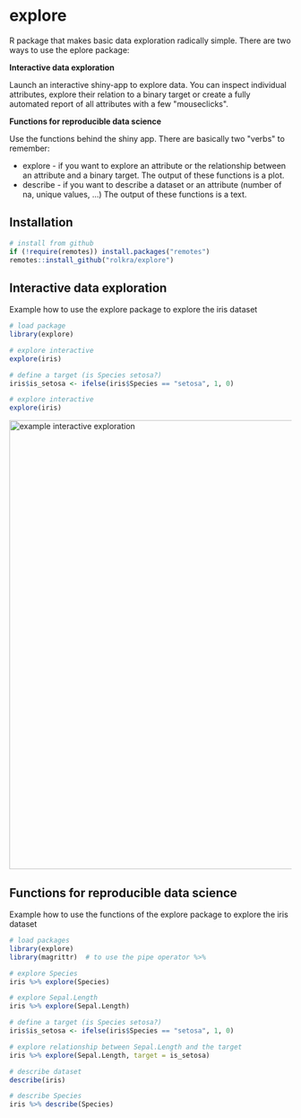 # explore

R package that makes basic data exploration radically simple. There are two ways to use the eplore package:

**Interactive data exploration**

Launch an interactive shiny-app to explore data. You can inspect individual attributes, explore their relation to a binary target or create a fully automated report of all attributes with a few "mouseclicks".

**Functions for reproducible data science**

Use the functions behind the shiny app. There are basically two "verbs" to remember:
* explore - if you want to explore an attribute or the relationship between an attribute and a binary target. The output of these functions is a plot.
* describe - if you want to describe a dataset or an attribute (number of na, unique values, ...) The output of these functions is a text.

## Installation

```r
# install from github
if (!require(remotes)) install.packages("remotes")
remotes::install_github("rolkra/explore")
```

## Interactive data exploration

Example how to use the explore package to explore the iris dataset

```r
# load package
library(explore)

# explore interactive
explore(iris)

# define a target (is Species setosa?)
iris$is_setosa <- ifelse(iris$Species == "setosa", 1, 0)

# explore interactive
explore(iris)
```

<img src="https://github.com/rolkra/explore/blob/master/explore_shiny_iris.png" alt="example interactive exploration" width="800">

## Functions for reproducible data science

Example how to use the functions of the explore package to explore the iris dataset

```r
# load packages
library(explore)
library(magrittr)  # to use the pipe operator %>%

# explore Species
iris %>% explore(Species)

# explore Sepal.Length
iris %>% explore(Sepal.Length)

# define a target (is Species setosa?)
iris$is_setosa <- ifelse(iris$Species == "setosa", 1, 0)

# explore relationship between Sepal.Length and the target
iris %>% explore(Sepal.Length, target = is_setosa)

# describe dataset
describe(iris)

# describe Species
iris %>% describe(Species)
```
